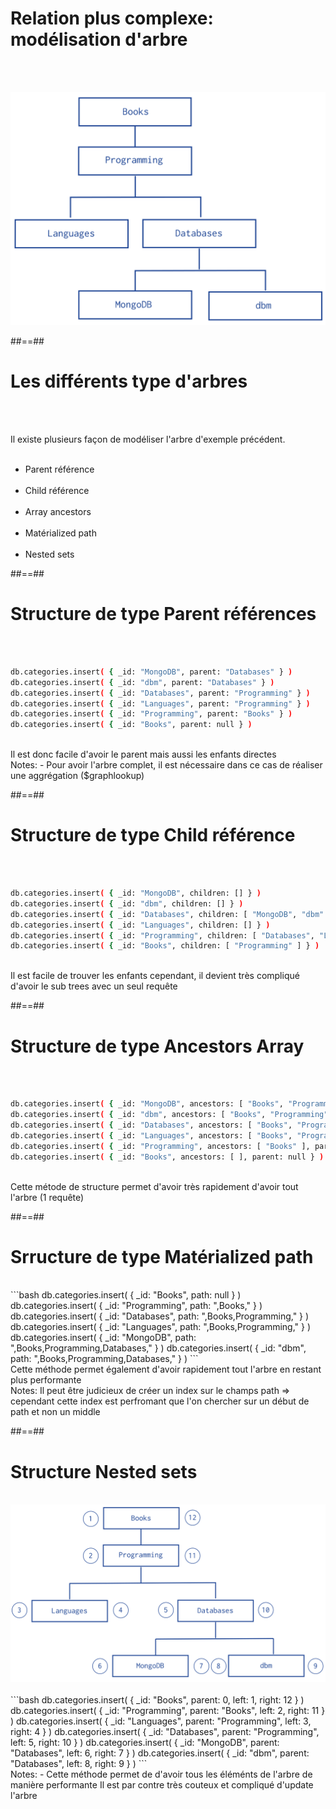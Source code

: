 <!-- .slide: class="sfeir-basic-slide"-->
# Relation plus complexe: modélisation d'arbre
<br><br>
<div class="full-center">
  <img src="../assets/images/Model-Tree-Structure.svg" class="model-tree-data-modeling__zoom">
</div>

##==##

<!-- .slide: class="sfeir-basi-slide" -->
# Les différents type d'arbres
<br><br>
<div>
  Il existe plusieurs façon de modéliser l'arbre d'exemple précédent.
</div>
<br>
<ul>
  <li> Parent référence</li>
  <br>
  <li> Child référence</li>
  <br>
  <li> Array ancestors</li>
  <br>
  <li> Matérialized path</li>
  <br>
  <li> Nested sets</li>
</ul>

##==##

<!-- .slide: class="sfeir-basic-slide with-code"-->
# Structure de type Parent références
<br><br>
```bash
db.categories.insert( { _id: "MongoDB", parent: "Databases" } )
db.categories.insert( { _id: "dbm", parent: "Databases" } )
db.categories.insert( { _id: "Databases", parent: "Programming" } )
db.categories.insert( { _id: "Languages", parent: "Programming" } )
db.categories.insert( { _id: "Programming", parent: "Books" } )
db.categories.insert( { _id: "Books", parent: null } )
```
<!-- .element: class="big-code"-->
<br>
Il est donc facile d'avoir le parent mais aussi les enfants directes
<br>
Notes: 
 - Pour avoir l'arbre complet, il est nécessaire dans ce cas de réaliser une aggrégation ($graphlookup)

##==##

<!-- .slide: class="sfeir-basic-slide with-code"-->
# Structure de type Child référence
<br><br>
```bash
db.categories.insert( { _id: "MongoDB", children: [] } )
db.categories.insert( { _id: "dbm", children: [] } )
db.categories.insert( { _id: "Databases", children: [ "MongoDB", "dbm" ] } )
db.categories.insert( { _id: "Languages", children: [] } )
db.categories.insert( { _id: "Programming", children: [ "Databases", "Languages" ] } )
db.categories.insert( { _id: "Books", children: [ "Programming" ] } )
```
<!-- .element: class="big-code"-->
<br>
Il est facile de trouver les enfants cependant, il devient très compliqué d'avoir le sub trees avec un seul requête
<br>

##==##
<!-- .slide: class="sfeir-basic-slide with-code"-->
# Structure de type Ancestors Array
<br><br>
```bash
db.categories.insert( { _id: "MongoDB", ancestors: [ "Books", "Programming", "Databases" ], parent: "Databases" } )
db.categories.insert( { _id: "dbm", ancestors: [ "Books", "Programming", "Databases" ], parent: "Databases" } )
db.categories.insert( { _id: "Databases", ancestors: [ "Books", "Programming" ], parent: "Programming" } )
db.categories.insert( { _id: "Languages", ancestors: [ "Books", "Programming" ], parent: "Programming" } )
db.categories.insert( { _id: "Programming", ancestors: [ "Books" ], parent: "Books" } )
db.categories.insert( { _id: "Books", ancestors: [ ], parent: null } )
```
<!-- .element: class="big-code"-->
<br>
Cette métode de structure permet d'avoir très rapidement d'avoir tout l'arbre (1 requête)
<br>

##==##

<!-- .slide: class="sfeir-basic-slide with-code"-->
# Srructure de type Matérialized path
<br>
```bash
db.categories.insert( { _id: "Books", path: null } )
db.categories.insert( { _id: "Programming", path: ",Books," } )
db.categories.insert( { _id: "Databases", path: ",Books,Programming," } )
db.categories.insert( { _id: "Languages", path: ",Books,Programming," } )
db.categories.insert( { _id: "MongoDB", path: ",Books,Programming,Databases," } )
db.categories.insert( { _id: "dbm", path: ",Books,Programming,Databases," } )
```
<!-- .element: class="big-code"-->
<br>
Cette méthode permet également d'avoir rapidement tout l'arbre en restant plus performante
<br>
Notes: Il peut être judicieux de créer un index sur le champs path => cependant cette index est perfromant que l'on chercher sur un début de path et non un middle

##==##

<!-- .slide: class="sfeir-basic-slide with-code"-->
# Structure Nested sets
<br>
<div class="justify-content-row">
  <img src="../assets/images/data-model-example-nested-set.bakedsvg.svg">
</div>
<br>
```bash
db.categories.insert( { _id: "Books", parent: 0, left: 1, right: 12 } )
db.categories.insert( { _id: "Programming", parent: "Books", left: 2, right: 11 } )
db.categories.insert( { _id: "Languages", parent: "Programming", left: 3, right: 4 } )
db.categories.insert( { _id: "Databases", parent: "Programming", left: 5, right: 10 } )
db.categories.insert( { _id: "MongoDB", parent: "Databases", left: 6, right: 7 } )
db.categories.insert( { _id: "dbm", parent: "Databases", left: 8, right: 9 } )
```
<br>
Notes: 
 - Cette méthode permet de d'avoir tous les éléménts de l'arbre de manière performante
 Il est par contre très couteux et compliqué d'update l'arbre

